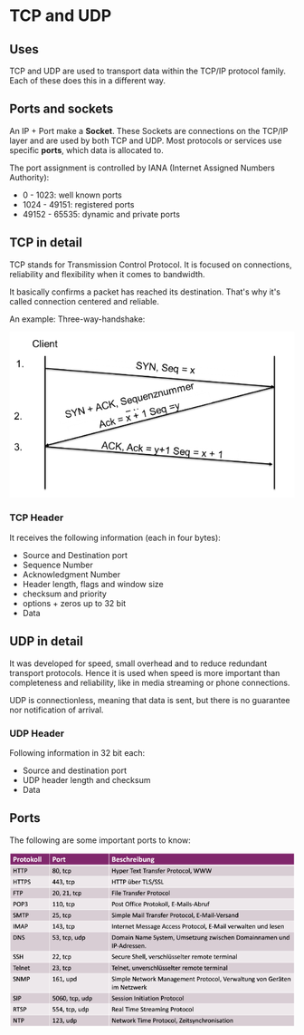 # TCP and UDP

## Uses

TCP and UDP are used to transport data within the TCP/IP protocol family. Each of these does this in a different way.

## Ports and sockets

An IP + Port make a **Socket**. These Sockets are connections on the TCP/IP layer and are used by both TCP and UDP. Most protocols or services use specific **ports**, which data is allocated to.

The port assignment is controlled by IANA (Internet Assigned Numbers Authority):

- 0 - 1023: well known ports
- 1024 - 49151: registered ports
- 49152 - 65535: dynamic and private ports

## TCP in detail

TCP stands for Transmission Control Protocol. It is focused on connections, reliability and flexibility when it comes to bandwidth.

It basically confirms a packet has reached its destination. That's why it's called connection centered and reliable.

An example: Three-way-handshake:

![Three way handshake](../res/img/ThreeWayHandshake.png)

### TCP Header

It receives the following information (each in four bytes):

- Source and Destination port
- Sequence Number
- Acknowledgment Number
- Header length, flags and window size
- checksum and priority
- options + zeros up to 32 bit
- Data

## UDP in detail

It was developed for speed, small overhead and to reduce redundant transport protocols. Hence it is used when speed is more important than completeness and reliability, like in media streaming or phone connections.

UDP is connectionless, meaning that data is sent, but there is no guarantee nor notification of arrival.

### UDP Header

Following information in 32 bit each:

- Source and destination port
- UDP header length and checksum
- Data

## Ports

The following are some important ports to know:

![Important Transfer Ports](../res/img/ImportantPorts.png)
